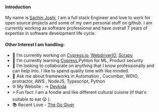 
#### Introduction
My name is [Sachin Joshi](https://www.linkedin.com/in/sachin-s-joshi/), I am a full stack Engineer and love to work for open source projects and some of my own personal stuff on github.
I am currently working as software professional and have overall 7 years of expertise in software development life cycle.

#### Other Interest I am handling: 

- 🔭 I’m currently working on [Cypress.io](https://github.com/cypress-io), [WebdriverIO](https://github.com/webdriverio), [Scrapy](https://github.com/scrapy/scrapy)
- 🌱 I’m currently learning [Cypress](https://github.com/cypress-io),Pyhton for ML, Product security
- 👯 I’m looking to collaborate on anything that I know professionally and can help into. I like to spend quality time with like minded.
- 💬 Ask me about frameworks in Automation , Cucumber, WDIO, protractor, AWS , NodeJS, Typescript, Python
- :globe_with_meridians: My Website : -> [Devkida](www.devkida.com) 
- ⚡ Fun fact: I am a foodie and like different cultural cuisine (if that's suitable to eat :stuck_out_tongue_winking_eye: ).
- :books: Recent Love - [The Go Giver](https://g.co/kgs/CASxbS)
